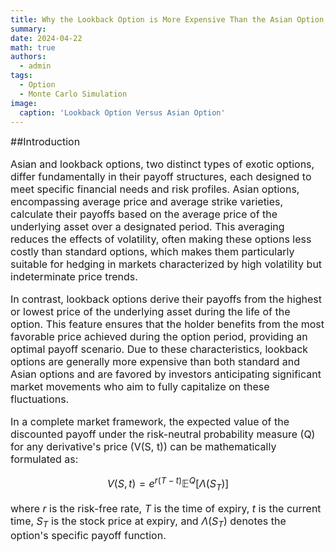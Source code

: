 ```yaml
---
title: Why the Lookback Option is More Expensive Than the Asian Option, A Simulation Approach
summary: 
date: 2024-04-22
math: true
authors:
  - admin
tags:
  - Option
  - Monte Carlo Simulation
image:
  caption: 'Lookback Option Versus Asian Option'
---
```


<div style="font-size: 16px;">
##Introduction

Asian and lookback options, two distinct types of exotic options, differ fundamentally in their payoff structures, each designed to meet specific financial needs and risk profiles. Asian options, encompassing average price and average strike varieties, calculate their payoffs based on the average price of the underlying asset over a designated period. This averaging reduces the effects of volatility, often making these options less costly than standard options, which makes them particularly suitable for hedging in markets characterized by high volatility but indeterminate price trends.

In contrast, lookback options derive their payoffs from the highest or lowest price of the underlying asset during the life of the option. This feature ensures that the holder benefits from the most favorable price achieved during the option period, providing an optimal payoff scenario. Due to these characteristics, lookback options are generally more expensive than both standard and Asian options and are favored by investors anticipating significant market movements who aim to fully capitalize on these fluctuations.

In a complete market framework, the expected value of the discounted payoff under the risk-neutral probability measure \(Q\) for any derivative's price \(V(S, t)\) can be mathematically formulated as:

$$
    V(S, t) = e^{r(T-t)} \mathbb{E}^Q[\Lambda(S_T)]
$$

where $r$ is the risk-free rate, $T$ is the time of expiry, $t$ is the current time, $S_T$ is the stock price at expiry, and $\Lambda(S_T)$ denotes the option's specific payoff function.
</div>
